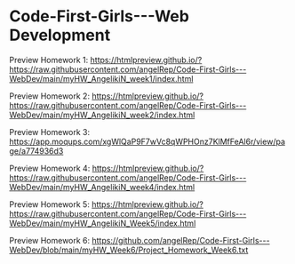 # Code-First-Girls---Web Development

Preview Homework 1:
https://htmlpreview.github.io/?https://raw.githubusercontent.com/angelRep/Code-First-Girls---WebDev/main/myHW_AngelikiN_week1/index.html

Preview Homework 2:
https://htmlpreview.github.io/?https://raw.githubusercontent.com/angelRep/Code-First-Girls---WebDev/main/myHW_AngelikiN_week2/index.html

Preview Homework 3:
https://app.moqups.com/xgWlQaP9F7wVc8qWPHOnz7KlMfFeAl6r/view/page/a774936d3

Preview Homework 4:
https://htmlpreview.github.io/?https://raw.githubusercontent.com/angelRep/Code-First-Girls---WebDev/main/myHW_AngelikiN_week4/index.html

Preview Homework 5:
https://htmlpreview.github.io/?https://raw.githubusercontent.com/angelRep/Code-First-Girls---WebDev/main/myHW_AngelikiN_Week5/index.html

Preview Homework 6:
https://github.com/angelRep/Code-First-Girls---WebDev/blob/main/myHW_Week6/Project_Homework_Week6.txt
